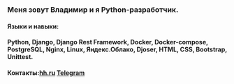 ### Меня зовут Владимир и я Python-разработчик.
#### Языки и навыки:  
#### Python, Django, Django Rest Framework, Docker, Docker-compose, PostgreSQL, Nginx, Linux, Яндекс.Облако, Djoser, HTML, CSS, Bootstrap, Unittest.
#### Контакты:[hh.ru](https://hh.ru/resume/561e7507ff0b3f41f20039ed1f464c59746962?customDomain=1) [Telegram](https://t.me/es_zirael)
